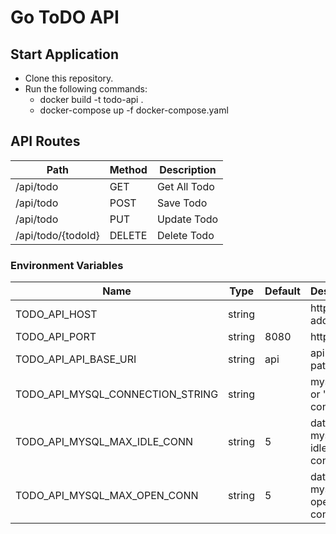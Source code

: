 # Go ToDO API

## Start Application
- Clone this repository.
- Run the following commands:
  - docker build -t todo-api .
  - docker-compose up -f docker-compose.yaml

## API Routes


Path | Method  | Description
---|---|---
/api/todo | GET |   Get All Todo
/api/todo | POST | Save Todo
/api/todo | PUT | Update Todo
/api/todo/{todoId} | DELETE | Delete Todo

### Environment Variables
Name | Type | Default | Description | Mandatory
---|---|---|---|---
TODO_API_HOST | string |  | http address | no
TODO_API_PORT | string | 8080 | http port | no
TODO_API_API_BASE_URI | string | api | api base path | no
TODO_API_MYSQL_CONNECTION_STRING | string |  | mysql 'tcp' or 'unix' connection | yes
TODO_API_MYSQL_MAX_IDLE_CONN | string | 5 | database mysql max idle connection | no
TODO_API_MYSQL_MAX_OPEN_CONN | string | 5 |  database mysql max open connection | no
